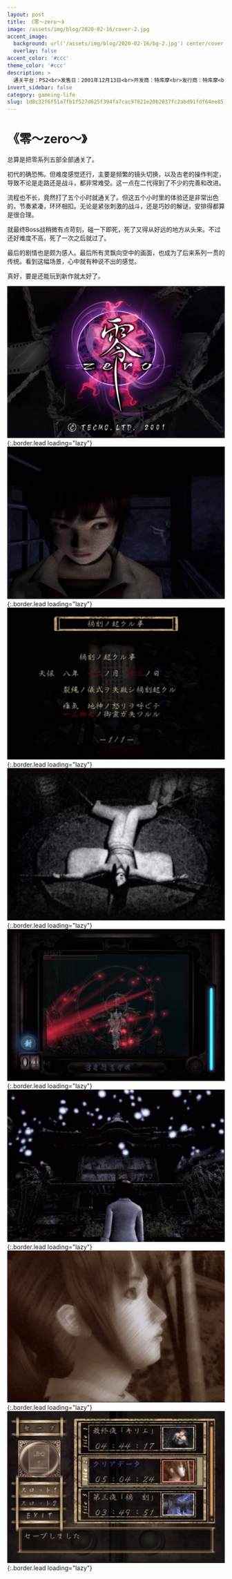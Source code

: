 ```yaml
---
layout: post
title: 《零～zero～》
image: /assets/img/blog/2020-02-16/cover-2.jpg
accent_image: 
  background: url('/assets/img/blog/2020-02-16/bg-2.jpg') center/cover
  overlay: false
accent_color: '#ccc'
theme_color: '#ccc'
description: >
  通关平台：PS2<br>发售日：2001年12月13日<br>开发商：特库摩<br>发行商：特库摩<br>个人评分：84
invert_sidebar: false
category: gameing-life
slug: 1d8c32f6f51a7fb1f527d625f394fa7cac97821e20b2037fc2abd91fdf64ee85
---
```


# 《零～zero～》

总算是把零系列五部全部通关了。

初代的确恐怖。但难度感觉还行，主要是频繁的镜头切换，以及古老的操作判定，导致不论是走路还是战斗，都非常难受。这一点在二代得到了不少的完善和改进。

流程也不长，竟然打了五个小时就通关了。但这五个小时里的体验还是非常出色的，节奏紧凑，环环相扣。无论是紧张刺激的战斗，还是巧妙的解谜，安排得都算是很合理。

就最终Boss战稍微有点苛刻，碰一下即死，死了又得从好远的地方从头来。不过还好难度不高，死了一次之后就过了。

最后的剧情也是颇为感人。最后所有灵飘向空中的画面，也成为了后来系列一贯的传统。看到这幅场景，心中就有种说不出的感觉。

真好，要是还能玩到新作就太好了。

![](/assets/img/blog/2020-02-16/1-2.jpg){:.border.lead loading="lazy"}
![](/assets/img/blog/2020-02-16/2-2.jpg){:.border.lead loading="lazy"}
![](/assets/img/blog/2020-02-16/3-2.jpg){:.border.lead loading="lazy"}
![](/assets/img/blog/2020-02-16/4-2.jpg){:.border.lead loading="lazy"}
![](/assets/img/blog/2020-02-16/5-2.jpg){:.border.lead loading="lazy"}
![](/assets/img/blog/2020-02-16/6-2.jpg){:.border.lead loading="lazy"}
![](/assets/img/blog/2020-02-16/7-2.jpg){:.border.lead loading="lazy"}
![](/assets/img/blog/2020-02-16/8-2.jpg){:.border.lead loading="lazy"}